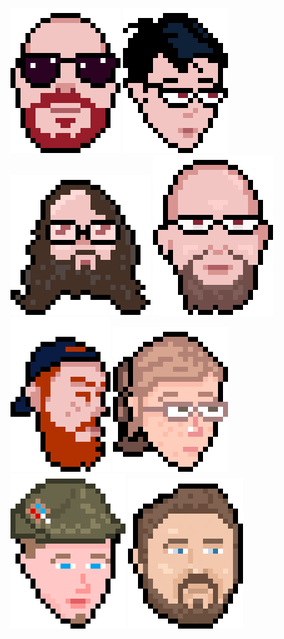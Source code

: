![](gif/david.gif)
![](gif/eric.gif)
![](gif/matt.gif)
![](gif/ted.gif)
![](gif/james.gif)
![](gif/katie.gif)
![](gif/armin.gif)
![](gif/chris.gif)
